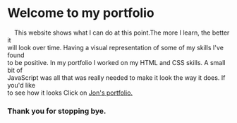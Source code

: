 <h1>Welcome to my portfolio</h1>

<p>
  &nbsp;&nbsp;&nbsp;&nbsp;This website shows what I can do at this point.The more I learn, the better it
  <br>
   will look over time. Having a visual representation of some of my skills I've found 
  <br>
  to be positive. In my portfolio I worked on my HTML and CSS skills. A small bit of 
  <br>
  JavaScript was all that was really needed to make it look the way it does. If you'd like 
  <br>
   to see how it looks Click on <a href="https://jonathan-treloggen.github.io" target="_blank">Jon's portfolio.</a> 
</p>

<h3>Thank you for stopping bye.</h3>
